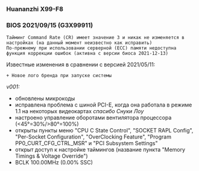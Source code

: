 ### Huananzhi X99-F8
### BIOS 2021/09/15 (G3X99911)

    Тайминг Command Rate (CR) имеет значение 3 и никак не изменяется в настройках (на данный момент неизвестно как исправить)
    По-прежнему при использовании серверной (ECC) памяти недоступна функция коррекции ошибок (активна с версии биоса 2021-12-13)

Известные изменения в сравнении с версией 2021/05/11:

    + Новое лого бренда при запуске системы

*v001:*
* обновлены микрокоды
* исправлена проблема с шиной PCI-E, когда она работала в режиме 1.1 на некоторых видеокартах *спасибо Снуки Лоу*
* настроено управление оборотами вентилятора процессора (<45°=30%/>80°=100%)
* открыты пункты меню "CPU C State Control", "SOCKET RAPL Config", "Per-Socket Configuration", "OverClocking Feature", "Program PP0_CURT_CFG_CTRL_MSR" и "PCI Subsystem Settings"
* открыт доступ к настройке таймингов (название пункта "Memory Timings & Voltage Override")
* BCLK 100.00MHz (0.00% SSC)
